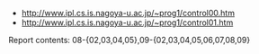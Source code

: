 - http://www.ipl.cs.is.nagoya-u.ac.jp/~prog1/control00.htm
- http://www.ipl.cs.is.nagoya-u.ac.jp/~prog1/control01.htm

Report contents: 08-{02,03,04,05},09-{02,03,04,05,06,07,08,09}
